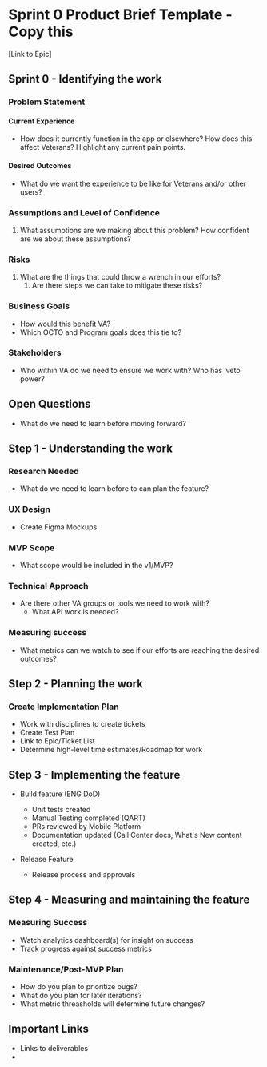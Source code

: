 # Sprint 0 Product Brief Template - Copy this

[Link to Epic]

## Sprint 0 - Identifying the work

### Problem Statement

#### Current Experience ####

* How does it currently function in the app or elsewhere?  How does this affect Veterans?  Highlight any current pain points.

#### Desired Outcomes ####

* What do we want the experience to be like for Veterans and/or other users?

### Assumptions and Level of Confidence

1. What assumptions are we making about this problem?  How confident are we about these assumptions?

### Risks

1. What are the things that could throw a wrench in our efforts? 
    1.  Are there steps we can take to mitigate these risks?

### Business Goals
* How would this benefit VA?
* Which OCTO and Program goals does this tie to?

### Stakeholders

* Who within VA do we need to ensure we work with?  Who has ‘veto’ power?

## Open Questions

* What do we need to learn before moving forward?

## Step 1 - Understanding the work

### Research Needed

* What do we need to learn before to can plan the feature?

### UX Design 

*	Create Figma Mockups

### MVP Scope

* What scope would be included in the v1/MVP?

### Technical Approach

*	Are there other VA groups or tools we need to work with?
    *	What API work is needed?

### Measuring success 

*	What metrics can we watch to see if our efforts are reaching the desired outcomes?

## Step 2 - Planning the work

### Create Implementation Plan

*   Work with disciplines to create tickets
*   Create Test Plan
*   Link to Epic/Ticket List
*   Determine high-level time estimates/Roadmap for work

## Step 3 - Implementing the feature

*   Build feature (ENG DoD)
    * Unit tests created
    * Manual Testing completed (QART)
    * PRs reviewed by Mobile Platform
    * Documentation updated (Call Center docs, What's New content created, etc.)
 
*   Release Feature
    *   Release process and approvals
         

## Step 4 - Measuring and maintaining the feature

### Measuring Success

*   Watch analytics dashboard(s) for insight on success
*   Track progress against success metrics

### Maintenance/Post-MVP Plan

*   How do you plan to prioritize bugs?
*   What do you plan for later iterations?
*   What metric threasholds will determine future changes?




## Important Links
*   Links to deliverables
*   
